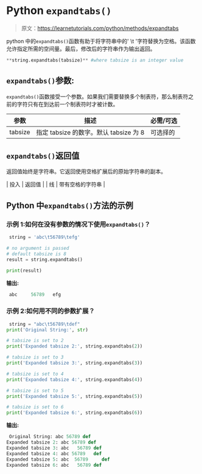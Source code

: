 # Python `expandtabs()`

> 原文：<https://learnetutorials.com/python/methods/expandtabs>

python 中的`expandtabs()`函数有助于将字符串中的' \t '字符替换为空格。该函数允许指定所需的空间量。最后，修改后的字符串作为输出返回。

```py
**string.expandtabs(tabsize)** #where tabsize is an integer value 
```

## `expandtabs()`参数:

`expandtabs()`函数接受一个参数。如果我们需要替换多个制表符，那么制表符之前的字符只有在到达前一个制表符时才被计数。

| 参数 | 描述 | 必需/可选 |
| --- | --- | --- |
| tabsize | 指定 tabsize 的数字。默认 tabsize 为 8 | 可选择的 |

## `expandtabs()`返回值

返回值始终是字符串。它返回使用空格扩展后的原始字符串的副本。

| 投入 | 返回值 |
| 线 | 带有空格的字符串 |

## Python 中`expandtabs()`方法的示例

### 示例 1:如何在没有参数的情况下使用`expandtabs()`？

```py
 string = 'abc\t56789\tefg'

# no argument is passed
# default tabsize is 8
result = string.expandtabs()

print(result) 

```

**输出:**

```py
 abc     56789   efg 
```

### 示例 2:如何用不同的参数扩展？

```py
 string = "abc\t56789\tdef"
print('Original String:', str)

# tabsize is set to 2
print('Expanded tabsize 2:', string.expandtabs(2))

# tabsize is set to 3
print('Expanded tabsize 3:', string.expandtabs(3))

# tabsize is set to 4
print('Expanded tabsize 4:', string.expandtabs(4))

# tabsize is set to 5
print('Expanded tabsize 5:', string.expandtabs(5))

# tabsize is set to 6
print('Expanded tabsize 6:', string.expandtabs(6)) 

```

**输出:**

```py
 Original String: abc 56789 def
Expanded tabsize 2: abc 56789 def
Expanded tabsize 3: abc   56789 def
Expanded tabsize 4: abc 56789   def
Expanded tabsize 5: abc  56789     def
Expanded tabsize 6: abc   56789 def
```